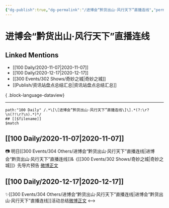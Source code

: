 ```yaml
---
{"dg-publish":true,"dg-permalink":"/进博会“黔货出山·风行天下”直播连线","permalink":"/进博会“黔货出山·风行天下”直播连线/","created":"2023-04-08T16:44:38.000+08:00","updated":"2023-04-10T17:17:23.000+08:00"}
---
```


# 进博会“黔货出山·风行天下”直播连线

## Linked Mentions
- [[100 Daily/2020-11-07\|2020-11-07]]
- [[100 Daily/2020-12-17\|2020-12-17]]
- [[300 Events/302 Shows/奇妙之城\|奇妙之城]]
- [[Publish/资讯站盘点总结汇总\|资讯站盘点总结汇总]]

{ .block-language-dataview}

---

```expander
path:"100 Daily" /.*\[\[进博会“黔货出山·风行天下”直播连线\]\].*(?:\r?\n(?!\r?\n).*)*/
## [[$filename]]
$match
```
## [[100 Daily/2020-11-07\|2020-11-07]]
📷 明日[[300 Events/304 Others/进博会“黔货出山·风行天下”直播连线\|进博会“黔货出山·风行天下”直播连线]]&《[[300 Events/302 Shows/奇妙之城\|奇妙之城]]》先导片预告
[微博正文](https://m.weibo.cn/6466290670/4568603795921387)

## [[100 Daily/2020-12-17\|2020-12-17]]
✨[[300 Events/304 Others/进博会“黔货出山·风行天下”直播连线\|进博会“黔货出山·风行天下”直播连线]]活动总结[微博正文](https://weibo.com/6466290670/JyUsq4qMq)
<-->